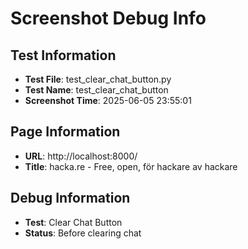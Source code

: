 # Screenshot Debug Info

## Test Information

- **Test File**: test_clear_chat_button.py
- **Test Name**: test_clear_chat_button
- **Screenshot Time**: 2025-06-05 23:55:01

## Page Information

- **URL**: http://localhost:8000/
- **Title**: hacka.re - Free, open, för hackare av hackare

## Debug Information

- **Test**: Clear Chat Button
- **Status**: Before clearing chat

